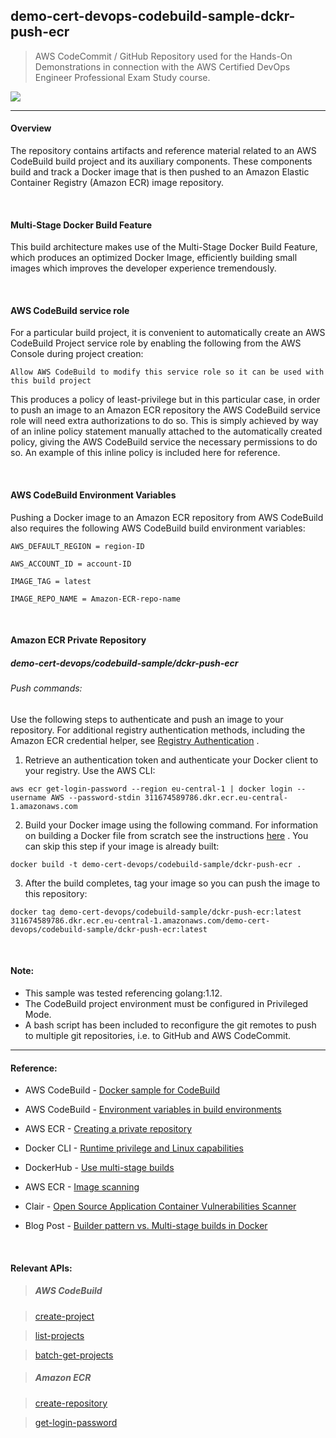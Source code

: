 ## demo-cert-devops-codebuild-sample-dckr-push-ecr

> AWS CodeCommit / GitHub Repository used for the Hands-On Demonstrations in connection with the AWS Certified DevOps Engineer Professional Exam Study course.

![](https://codebuild.eu-central-1.amazonaws.com/badges?uuid=eyJlbmNyeXB0ZWREYXRhIjoidnJHL1VaWmxQZmZDZWx6NGtZWFBqTlhIZnlHOHJjUCtkOWRtOFU5b29ORUpmSStRWFNxMWdrZnY3L2NTb3VDelNXbUR2MHFVaTQzeHBVczE5VFdSUmEwPSIsIml2UGFyYW1ldGVyU3BlYyI6IkZodDF2Vks0alJjVlR3ZFUiLCJtYXRlcmlhbFNldFNlcmlhbCI6MX0%3D&branch=main)

---

#### Overview

The repository contains artifacts and reference material related to an AWS CodeBuild build project and its auxiliary components. These components build and track a Docker image that is then pushed to an Amazon Elastic Container Registry (Amazon ECR) image repository.

&nbsp;

#### Multi-Stage Docker Build Feature

This build architecture makes use of the Multi-Stage Docker Build Feature, which produces an optimized Docker Image, efficiently building small images which improves the developer experience tremendously.

&nbsp;

#### AWS CodeBuild service role

For a particular build project, it is convenient to automatically create an AWS CodeBuild Project service role by enabling the following from the AWS Console during project creation:

`Allow AWS CodeBuild to modify this service role so it can be used with this build project` 

This produces a policy of least-privilege but in this particular case, in order to push an image to an Amazon ECR repository the AWS CodeBuild service role will need extra authorizations to do so. This is simply achieved by way of an inline policy statement manually attached to the automatically created policy, giving the AWS CodeBuild service the necessary permissions to do so. An example of this inline policy is included here for reference.

&nbsp;

#### AWS CodeBuild Environment Variables

Pushing a Docker image to an Amazon ECR repository from AWS CodeBuild also requires the following AWS CodeBuild build environment variables: 

`AWS_DEFAULT_REGION = region-ID`

`AWS_ACCOUNT_ID = account-ID`

`IMAGE_TAG = latest`

`IMAGE_REPO_NAME = Amazon-ECR-repo-name`

&nbsp;

#### Amazon ECR Private Repository
##### demo-cert-devops/codebuild-sample/dckr-push-ecr

###### Push commands:

Use the following steps to authenticate and push an image to your repository. For additional registry authentication methods, including the Amazon ECR credential helper, see [Registry Authentication](https://docs.aws.amazon.com/AmazonECR/latest/userguide/Registries.html#registry_auth) .

1. Retrieve an authentication token and authenticate your Docker client to your registry.
Use the AWS CLI:

`aws ecr get-login-password --region eu-central-1 | docker login --username AWS --password-stdin 311674589786.dkr.ecr.eu-central-1.amazonaws.com`

2. Build your Docker image using the following command. For information on building a Docker file from scratch see the instructions [here](https://docs.aws.amazon.com/AmazonECS/latest/developerguide/docker-basics.html) 
. You can skip this step if your image is already built:

`docker build -t demo-cert-devops/codebuild-sample/dckr-push-ecr .`

3. After the build completes, tag your image so you can push the image to this repository:

`docker tag demo-cert-devops/codebuild-sample/dckr-push-ecr:latest 311674589786.dkr.ecr.eu-central-1.amazonaws.com/demo-cert-devops/codebuild-sample/dckr-push-ecr:latest`

&nbsp;

#### Note: 

- This sample was tested referencing golang:1.12.
- The CodeBuild project environment must be configured in Privileged Mode.
- A bash script has been included to reconfigure the git remotes to push to multiple git repositories, i.e. to GitHub and AWS CodeCommit.

---

#### Reference:

- AWS CodeBuild - [Docker sample for CodeBuild](https://docs.aws.amazon.com/codebuild/latest/userguide/sample-docker.html)

- AWS CodeBuild - [Environment variables in build environments ](https://docs.aws.amazon.com/codebuild/latest/userguide/build-env-ref-env-vars.html)

- AWS ECR - [Creating a private repository](https://docs.aws.amazon.com/AmazonECR/latest/userguide/repository-create.html)

- Docker CLI - [Runtime privilege and Linux capabilities](https://docs.docker.com/engine/reference/run/#runtime-privilege-and-linux-capabilities)

- DockerHub - [Use multi-stage builds](https://docs.docker.com/develop/develop-images/multistage-build/)

- AWS ECR - [Image scanning](https://docs.aws.amazon.com/AmazonECR/latest/userguide/image-scanning.html)

- Clair - [Open Source Application Container Vulnerabilities Scanner](https://github.com/quay/clair)

- Blog Post - [Builder pattern vs. Multi-stage builds in Docker](https://blog.alexellis.io/mutli-stage-docker-builds/)

&nbsp;

#### Relevant APIs:

> ##### _AWS CodeBuild_

> [create-project](https://awscli.amazonaws.com/v2/documentation/api/latest/reference/codebuild/create-project.html)

> [list-projects](https://awscli.amazonaws.com/v2/documentation/api/latest/reference/codebuild/list-projects.html)

> [batch-get-projects](https://awscli.amazonaws.com/v2/documentation/api/latest/reference/codebuild/batch-get-projects.html)


> ##### _Amazon ECR_

> [create-repository](https://awscli.amazonaws.com/v2/documentation/api/latest/reference/ecr/create-repository.html)

> [get-login-password](https://awscli.amazonaws.com/v2/documentation/api/latest/reference/ecr/get-login-password.html)
